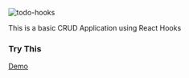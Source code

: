 


![todo-hooks](https://user-images.githubusercontent.com/58090261/147873033-82268bff-643f-44a6-be14-653d4590258e.JPG)


This is a basic CRUD Application using React Hooks

### Try This

[Demo](https://todo-reacthooks.lalithavadavall.repl.co/)
